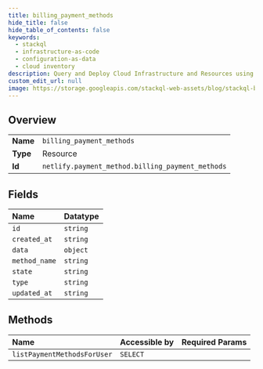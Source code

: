 ```yaml
---
title: billing_payment_methods
hide_title: false
hide_table_of_contents: false
keywords:
  - stackql
  - infrastructure-as-code
  - configuration-as-data
  - cloud inventory
description: Query and Deploy Cloud Infrastructure and Resources using SQL
custom_edit_url: null
image: https://storage.googleapis.com/stackql-web-assets/blog/stackql-blog-post-featured-image.png
---
```

  
    

## Overview
<table><tbody>
<tr><td><b>Name</b></td><td><code>billing_payment_methods</code></td></tr>
<tr><td><b>Type</b></td><td>Resource</td></tr>
<tr><td><b>Id</b></td><td><code>netlify.payment_method.billing_payment_methods</code></td></tr>
</tbody></table>

## Fields
| Name | Datatype |
|:-----|:---------|
| `id` | `string` |
| `created_at` | `string` |
| `data` | `object` |
| `method_name` | `string` |
| `state` | `string` |
| `type` | `string` |
| `updated_at` | `string` |
## Methods
| Name | Accessible by | Required Params |
|:-----|:--------------|:----------------|
| `listPaymentMethodsForUser` | `SELECT` |  |
